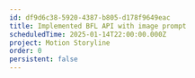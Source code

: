 ```yaml
---
id: df9d6c38-5920-4387-b805-d178f9649eac
title: Implemented BFL API with image prompt
scheduledTime: 2025-01-14T22:00:00.000Z
project: Motion Storyline
order: 0
persistent: false
---
```


